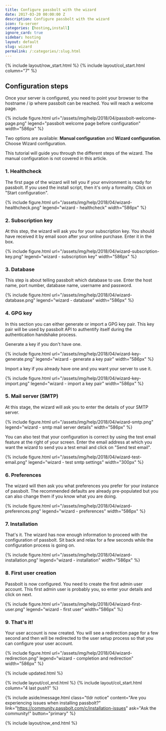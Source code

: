 ```yaml
---
title: Configure passbolt with the wizard
date: 2017-03-20 00:00:00 Z
description: Configure passbolt with the wizard
icon: fa-server
categories: [hosting,install]
ignore_card: true
sidebar: hosting
layout: default
slug: wizard
permalink: /:categories/:slug.html
---
```


{% include layout/row_start.html %}
{% include layout/col_start.html column="7" %}

## Configuration steps
Once your server is configured, you need to point your browser to the hostname / ip where passbolt can be reached. You will 
reach a welcome page.

{% include figure.html
    url="/assets/img/help/2018/04/passbolt-welcome-page.png"
    legend="passbolt welcome page before configuration"
    width="586px"
%}

Two options are available: **Manual configuration** and **Wizard configuration**. Choose Wizard configuration.

This tutorial will guide you through the different steps of the wizard. The manual configuration is not 
covered in this article.

### 1. Healthcheck
The first page of the wizard will tell you if your environment is ready for passbolt. If you used the install script, then it's only
a formality. Click on "Start configuration".

{% include figure.html
    url="/assets/img/help/2018/04/wizard-healthcheck.png"
    legend="wizard - healthcheck"
    width="586px"
%}

### 2. Subscription key
At this step, the wizard will ask you for your subscription key. You should have received it by email soon after your online purchase.
Enter it in the box.

{% include figure.html
    url="/assets/img/help/2018/04/wizard-subscription-key.png"
    legend="wizard - subscription key"
    width="586px"
%}

### 3. Database
This step is about telling passbolt which database to use. Enter the host name, port number, database name, username and password. 

{% include figure.html
    url="/assets/img/help/2018/04/wizard-database.png"
    legend="wizard - database"
    width="586px"
%}

### 4. GPG key
In this section you can either generate or import a GPG key pair. This key pair will be used by passbolt API to authentify itself during the
authentication handshake process.

Generate a key if you don't have one.

{% include figure.html
    url="/assets/img/help/2018/04/wizard-key-generate.png"
    legend="wizard - generate a key pair"
    width="586px"
%}

Import a key if you already have one and you want your server to use it.

{% include figure.html
    url="/assets/img/help/2018/04/wizard-key-import.png"
    legend="wizard - import a key pair"
    width="586px"
%}

### 5. Mail server (SMTP)
At this stage, the wizard will ask you to enter the details of your SMTP server.

{% include figure.html
    url="/assets/img/help/2018/04/wizard-smtp.png"
    legend="wizard - smtp mail server details"
    width="586px"
%}

You can also test that your configuration is correct by using the test email feature at the right of your screen. Enter
the email address at which you want the wizard to send you a test email and click on "Send test email".

{% include figure.html
    url="/assets/img/help/2018/04/wizard-test-email.png"
    legend="wizard - test smtp settings"
    width="300px"
%}

### 6. Preferences
The wizard will then ask you what preferences you prefer for your instance of passbolt. The recommended defaults are already pre-populated
but you can also change them if you know what you are doing.

{% include figure.html
    url="/assets/img/help/2018/04/wizard-preferences.png"
    legend="wizard - preferences"
    width="586px"
%}

### 7. Installation
That's it. The wizard has now enough information to proceed with the configuration of passbolt. Sit back and relax for a few seconds while 
the configuration process is going on.

{% include figure.html
    url="/assets/img/help/2018/04/wizard-installation.png"
    legend="wizard - installation"
    width="586px"
%}

### 8. First user creation
Passbolt is now configured. You need to create the first admin user account. This first admin user is probably you, so enter
your details and click on next.

{% include figure.html
    url="/assets/img/help/2018/04/wizard-first-user.png"
    legend="wizard - first user"
    width="586px"
%}

### 9. That's it!
Your user account is now created. You will see a redirection page for a few second and then will be redirected
to the user setup process so that you can configure your user account.

{% include figure.html
    url="/assets/img/help/2018/04/wizard-redirection.png"
    legend="wizard - completion and redirection"
    width="586px"
%}

{% include updated.html %}

{% include layout/col_end.html %}
{% include layout/col_start.html column="4 last push1" %}

{% include aside/message.html
    class="tldr notice"
    content="Are you experiencing issues when installing passbolt?"
    link="https://community.passbolt.com/c/installation-issues"
    ask="Ask the community!"
    button="primary"
%}

{% include layout/row_end.html %}